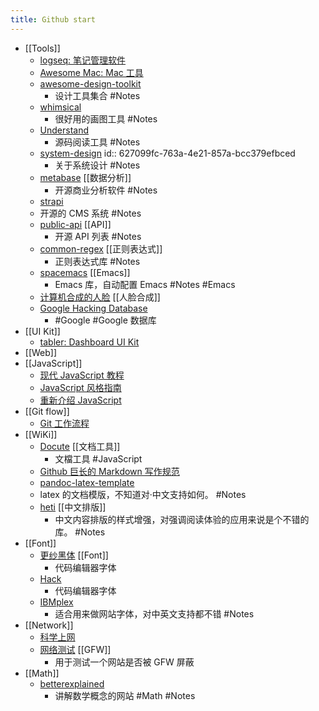 ```yaml
---
title: Github start
---
```


- [[Tools]]
	- [logseq: 笔记管理软件](https://github.com/logseq/logseq.git)
	- [Awesome Mac: Mac 工具](https://github.com/SuJunming/mac-awesomeTools)
	- [awesome-design-toolkit](https://github.com/gztchan/awesome-design#toolkit)
		- 设计工具集合 #Notes
	- [whimsical](https://whimsical.com/examples-D9W9sUcDdboucuZqt87jVK)
		- 很好用的画图工具 #Notes
	- [Understand](https://www.scitools.com/category/release/)
		- 源码阅读工具 #Notes
	- [system-design](https://github.com/donnemartin/system-design-primer/blob/master/README-zh-Hans.md#%E7%B3%BB%E7%BB%9F%E8%AE%BE%E8%AE%A1%E4%B8%BB%E9%A2%98%E7%9A%84%E7%B4%A2%E5%BC%95)
	  id:: 627099fc-763a-4e21-857a-bcc379efbced
		- 关于系统设计 #Notes
	- [metabase](https://github.com/metabase/metabase) [[数据分析]]
		- 开源商业分析软件 #Notes
	- [strapi](https://github.com/strapi/strapi)
	- 开源的 CMS 系统 #Notes
	- [public-api](https://github.com/public-apis/public-apis) [[API]]
		- 开源 API 列表 #Notes
	- [common-regex](https://github.com/cdoco/common-regex) [[正则表达式]]
		- 正则表达式库 #Notes
	- [spacemacs](https://github.com/syl20bnr/spacemacs) [[Emacs]]
		- Emacs 库，自动配置 Emacs  #Notes  #Emacs
	- [计算机合成的人脸](https://thispersondoesnotexist.com/) [[人脸合成]]
	- [Google Hacking Database](https://www.exploit-db.com/google-hacking-database)
		- #Google #Google 数据库
- [[UI Kit]]
	- [tabler: Dashboard UI Kit](https://github.com/tabler/tabler)
- [[Web]]
- [[JavaScript]]
	- [现代 JavaScript 教程](https://zh.javascript.info/)
	- [JavaScript 风格指南](https://github.com/alivebao/clean-code-js)
	- [重新介绍 JavaScript](https://developer.mozilla.org/zh-CN/docs/Web/JavaScript/A_re-introduction_to_JavaScript)
- [[Git flow]]
	- [Git 工作流程](https://www.ruanyifeng.com/blog/2015/12/git-workflow.html)
- [[WiKi]]
	- [Docute](https://docute.org/zh/) [[文档工具]]
		- 文檔工具 #JavaScript
	- [Github 巨长的 Markdown 写作规范](https://github.github.com/gfm/#introduction)
	- [pandoc-latex-template](https://github.com/Wandmalfarbe/pandoc-latex-template)
	- latex 的文档模版，不知道对·中文支持如何。 #Notes
	- [heti](https://github.com/sivan/heti) [[中文排版]]
		- 中文内容排版的样式增强，对强调阅读体验的应用来说是个不错的库。 #Notes
- [[Font]]
	- [更纱黑体](https://github.com/be5invis/Sarasa-Gothic) [[Font]]
		- 代码编辑器字体
	- [Hack](https://github.com/source-foundry/Hack)
		- 代码编辑器字体
	- [IBMplex](https://github.com/IBM/plex)
		- 适合用来做网站字体，对中英文支持都不错 #Notes
- [[Network]]
	- [科学上网](https://github.com/haoel/haoel.github.io)
	- [网络测试](https://www.comparitech.com/privacy-security-tools/blockedinchina/) [[GFW]]
		- 用于测试一个网站是否被 GFW 屏蔽
- [[Math]]
	- [betterexplained](https://betterexplained.com/)
		- 讲解数学概念的网站 #Math #Notes